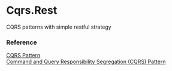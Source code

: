 Cqrs.Rest
=========

CQRS patterns with simple restful strategy 

### Reference
[CQRS Pattern](http://martinfowler.com/bliki/CQRS.html)  
[Command and Query Responsibility Segregation (CQRS) Pattern](http://msdn.microsoft.com/en-us/library/dn568103.aspx)
